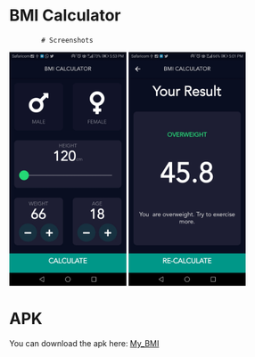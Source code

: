 
# BMI Calculator

            # Screenshots
 <img src="ScreenShots/screen1.jpeg" width="210"> <img src="ScreenShots/screen2.jpeg" width="210">
 
# APK
You can download the apk here: [My_BMI](https://docs.google.com/uc?export=download&id=19qmpAoAMzx7knOn7S2i_ogykGlzdprln)
